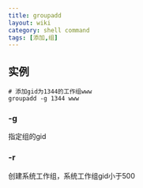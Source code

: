 ```yaml
---
title: groupadd
layout: wiki
category: shell command
tags: [添加,组]
---
```


## 实例

~~~
# 添加gid为1344的工作组www
groupadd -g 1344 www
~~~


### -g

指定组的gid


### -r

创建系统工作组，系统工作组gid小于500
